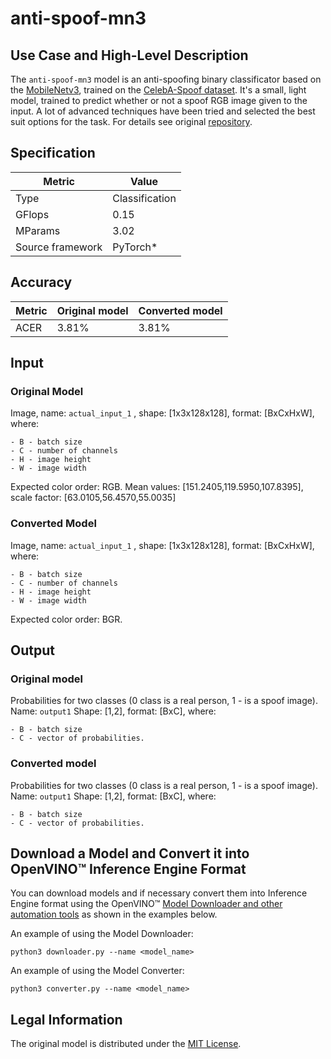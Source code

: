 # anti-spoof-mn3

## Use Case and High-Level Description

The `anti-spoof-mn3` model is an anti-spoofing binary classificator based on the [MobileNetv3](https://arxiv.org/abs/1905.02244), trained on the [CelebA-Spoof dataset](https://arxiv.org/abs/2007.12342). It's a small, light model, trained to predict whether or not a spoof RGB image given to the input. A lot of advanced techniques have been tried and selected the best suit options for the task.
For details see original [repository](https://github.com/kirillProkofiev/light-weight-face-anti-spoofing).

## Specification

| Metric                          | Value                                     |
|---------------------------------|-------------------------------------------|
| Type                            | Classification                            |
| GFlops                          | 0.15                                      |
| MParams                         | 3.02                                      |
| Source framework                | PyTorch\*                                 |

## Accuracy

| Metric | Original model | Converted model |
| ------ | -------------- | --------------- |
| ACER   | 3.81%          | 3.81%           |

## Input

### Original Model

Image, name: `actual_input_1` , shape: [1x3x128x128], format: [BxCxHxW], where:

    - B - batch size
    - C - number of channels
    - H - image height
    - W - image width

   Expected color order: RGB.
   Mean values: [151.2405,119.5950,107.8395], scale factor: [63.0105,56.4570,55.0035]

### Converted Model

Image, name: `actual_input_1` , shape: [1x3x128x128], format: [BxCxHxW], where:

    - B - batch size
    - C - number of channels
    - H - image height
    - W - image width

   Expected color order: BGR.

## Output

### Original model

Probabilities for two classes (0 class is a real person, 1 - is a spoof image). Name: `output1` Shape: [1,2], format: [BxC],
    where:

    - B - batch size
    - C - vector of probabilities.

### Converted model

Probabilities for two classes (0 class is a real person, 1 - is a spoof image). Name: `output1` Shape: [1,2], format: [BxC],
    where:

    - B - batch size
    - C - vector of probabilities.

## Download a Model and Convert it into OpenVINO™ Inference Engine Format

You can download models and if necessary convert them into Inference Engine format using the OpenVINO™ [Model Downloader and other automation tools](../../../tools/downloader/README.md) as shown in the examples below.

An example of using the Model Downloader:
```
python3 downloader.py --name <model_name>
```

An example of using the Model Converter:
```
python3 converter.py --name <model_name>
```

## Legal Information

The original model is distributed under the
[MIT License](https://raw.githubusercontent.com/kirillProkofiev/light-weight-face-anti-spoofing/master/LICENSE).
